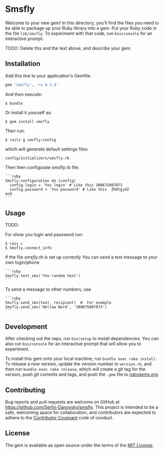 # Smsfly

Welcome to your new gem! In this directory, you'll find the files you need to be able to package up your Ruby library into a gem. Put your Ruby code in the file `lib/smsfly`. To experiment with that code, run `bin/console` for an interactive prompt.

TODO: Delete this and the text above, and describe your gem

## Installation

Add this line to your application's Gemfile:

```ruby
gem 'smsfly', '>= 0.3.4'
```

And then execute:

    $ bundle

Or install it yourself as:

    $ gem install smsfly


Then run:

    $ rails g smsfly:config

which will generate default settings files:

    config/initializers/smsfly.rb

Then then configurate smsfly.rb file:

    ```ruby
    Smsfly.configuration do |config|
      config.login = 'You login' # Like this 380675807873
      config.password = 'You password' # Like this  ZhHtgj4Z
    end
    ```




## Usage

TODO: 

For show you login and password run:

    $ rais c
    $ Smsfly.connect_info

If the file *smsfly.rb* is set up correctly 
You can send a test message to your own login/phone

    ```ruby
    Smsfly.test_sms('You random text')
    ```


To send a message to other numbers, use

    ```ruby
    Smsfly.send_sms(text, recipient)  #  For example Smsfly.send_sms('Hellow Word', '380675807873')
    ```

## Development

After checking out the repo, run `bin/setup` to install dependencies. You can also run `bin/console` for an interactive prompt that will allow you to experiment.

To install this gem onto your local machine, run `bundle exec rake install`. To release a new version, update the version number in `version.rb`, and then run `bundle exec rake release`, which will create a git tag for the version, push git commits and tags, and push the `.gem` file to [rubygems.org](https://rubygems.org).

## Contributing

Bug reports and pull requests are welcome on GitHub at https://github.com/Serhii-Danovsky/smsfly. This project is intended to be a safe, welcoming space for collaboration, and contributors are expected to adhere to the [Contributor Covenant](http://contributor-covenant.org) code of conduct.


## License

The gem is available as open source under the terms of the [MIT License](http://opensource.org/licenses/MIT).

